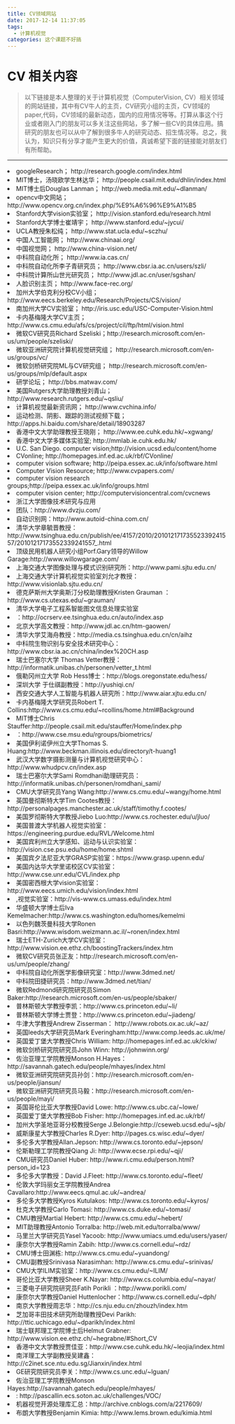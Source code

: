 ```yaml
---
title: CV领域网站
date: 2017-12-14 11:37:05
tags:
  - 计算机视觉
categories: 这个课题不好搞
---
```

# CV 相关内容
> 以下链接是本人整理的关于计算机视觉（ComputerVision, CV）相关领域的网站链接，其中有CV牛人的主页，CV研究小组的主页，CV领域的paper,代码，CV领域的最新动态，国内的应用情况等等。打算从事这个行业或者刚入门的朋友可以多关注这些网站，多了解一些CV的具体应用。搞研究的朋友也可以从中了解到很多牛人的研究动态、招生情况等。总之，我认为，知识只有分享才能产生更大的价值，真诚希望下面的链接能对朋友们有所帮助。

___

<li> googleResearch； http://research.google.com/index.html
<li> MIT博士，汤晓欧学生林达华； http://people.csail.mit.edu/dhlin/index.html
<li>MIT博士后Douglas Lanman； http://web.media.mit.edu/~dlanman/
<li>opencv中文网站； http://www.opencv.org.cn/index.php/%E9%A6%96%E9%A1%B5
<li>Stanford大学vision实验室； http://vision.stanford.edu/research.html
<li>Stanford大学博士崔靖宇； http://www.stanford.edu/~jycui/
<li>UCLA教授朱松纯； http://www.stat.ucla.edu/~sczhu/
<li>中国人工智能网； http://www.chinaai.org/
<li>中国视觉网； http://www.china-vision.net/
<li>中科院自动化所； http://www.ia.cas.cn/
<li>中科院自动化所李子青研究员； http://www.cbsr.ia.ac.cn/users/szli/
<li>中科院计算所山世光研究员； http://www.jdl.ac.cn/user/sgshan/
<li>人脸识别主页； http://www.face-rec.org/
<li>加州大学伯克利分校CV小组； http://www.eecs.berkeley.edu/Research/Projects/CS/vision/
<li>南加州大学CV实验室； http://iris.usc.edu/USC-Computer-Vision.html
<li>卡内基梅隆大学CV主页；http://www.cs.cmu.edu/afs/cs/project/cil/ftp/html/vision.html
<li>微软CV研究员Richard Szeliski；http://research.microsoft.com/en-us/um/people/szeliski/
<li>微软亚洲研究院计算机视觉研究组； http://research.microsoft.com/en-us/groups/vc/
<li>微软剑桥研究院ML与CV研究组； http://research.microsoft.com/en-us/groups/mlp/default.aspx
<li>研学论坛； http://bbs.matwav.com/
<li>美国Rutgers大学助理教授刘青山； http://www.research.rutgers.edu/~qsliu/
<li>计算机视觉最新资讯网； http://www.cvchina.info/
<li>运动检测、阴影、跟踪的测试视频下载； http://apps.hi.baidu.com/share/detail/18903287
<li>香港中文大学助理教授王晓刚； http://www.ee.cuhk.edu.hk/~xgwang/
<li>香港中文大学多媒体实验室; http://mmlab.ie.cuhk.edu.hk/
<li>U.C. San Diego. computer vision;http://vision.ucsd.edu/content/home
<li>CVonline; http://homepages.inf.ed.ac.uk/rbf/CVonline/
<li>computer vision software; http://peipa.essex.ac.uk/info/software.html
<li>Computer Vision Resource; http://www.cvpapers.com/
<li>computer vision research groups;http://peipa.essex.ac.uk/info/groups.html
<li>computer vision center; http://computervisioncentral.com/cvcnews
<li>浙江大学图像技术研究与应用<li>团队：http://www.dvzju.com/
<li>自动识别网：http://www.autoid-china.com.cn/
<li>清华大学章毓晋教授：http://www.tsinghua.edu.cn/publish/ee/4157/2010/20101217173552339241557/20101217173552339241557_.html
<li>顶级民用机器人研究小组Porf.Gary领导的Willow Garage:http://www.willowgarage.com/
<li>上海交通大学图像处理与模式识别研究所：http://www.pami.sjtu.edu.cn/
<li>上海交通大学计算机视觉实验室刘允才教授：http://www.visionlab.sjtu.edu.cn/
<li>德克萨斯州大学奥斯汀分校助理教授Kristen Grauman ：http://www.cs.utexas.edu/~grauman/
<li>清华大学电子工程系智能图文信息处理实验室<li>：http://ocrserv.ee.tsinghua.edu.cn/auto/index.asp
<li>北京大学高文教授：http://www.jdl.ac.cn/htm-gaowen/
<li>清华大学艾海舟教授：http://media.cs.tsinghua.edu.cn/cn/aihz
<li>中科院生物识别与安全技术研究中心：http://www.cbsr.ia.ac.cn/china/index%20CH.asp
<li>瑞士巴塞尔大学 Thomas Vetter教授：http://informatik.unibas.ch/personen/vetter_t.html
<li>俄勒冈州立大学 Rob Hess博士：http://blogs.oregonstate.edu/hess/
<li>深圳大学 于仕祺副教授：http://yushiqi.cn/
<li>西安交通大学人工智能与机器人研究所：http://www.aiar.xjtu.edu.cn/
<li>卡内基梅隆大学研究员Robert T. Collins:http://www.cs.cmu.edu/~rcollins/home.html#Background
<li>MIT博士Chris Stauffer:http://people.csail.mit.edu/stauffer/Home/index.php
<li>：http://www.cse.msu.edu/rgroups/biometrics/
<li>美国伊利诺伊州立大学Thomas S. Huang:http://www.beckman.illinois.edu/directory/t-huang1
<li>武汉大学数字摄影测量与计算机视觉研究中心：http://www.whudpcv.cn/index.asp
<li>瑞士巴塞尔大学Sami Romdhani助理研究员：http://informatik.unibas.ch/personen/romdhani_sami/
<li>CMU大学研究员Yang Wang:http://www.cs.cmu.edu/~wangy/home.html
<li>英国曼彻斯特大学Tim Cootes教授：http://personalpages.manchester.ac.uk/staff/timothy.f.cootes/
<li>美国罗彻斯特大学教授Jiebo Luo:http://www.cs.rochester.edu/u/jluo/
<li>美国普渡大学机器人视觉实验室：https://engineering.purdue.edu/RVL/Welcome.html
<li>美国宾利州立大学感知、运动与认识实验室：http://vision.cse.psu.edu/home/home.shtml
<li>美国宾夕法尼亚大学GRASP实验室：https://www.grasp.upenn.edu/
<li>美国内达华大学里诺校区CV实验室：http://www.cse.unr.edu/CVL/index.php
<li>美国密西根大学vision实验室：http://www.eecs.umich.edu/vision/index.html
<li>,视觉实验室：http://vis-www.cs.umass.edu/index.html
<li>华盛顿大学博士后Iva Kemelmacher:http://www.cs.washington.edu/homes/kemelmi
<li>以色列魏茨曼科技大学Ronen Basri:http://www.wisdom.weizmann.ac.il/~ronen/index.html
<li>瑞士ETH-Zurich大学CV实验室：http://www.vision.ee.ethz.ch/boostingTrackers/index.htm
<li>微软CV研究员张正友：http://research.microsoft.com/en-us/um/people/zhang/
<li>中科院自动化所医学影像研究室：http://www.3dmed.net/
<li>中科院田捷研究员：http://www.3dmed.net/tian/
<li>微软Redmond研究院研究员Simon Baker:http://research.microsoft.com/en-us/people/sbaker/
<li>普林斯顿大学教授李凯：http://www.cs.princeton.edu/~li/
<li>普林斯顿大学博士贾登：http://www.cs.princeton.edu/~jiadeng/
<li>牛津大学教授Andrew Zisserman： http://www.robots.ox.ac.uk/~az/
<li>英国leeds大学研究员Mark Everingham:http://www.comp.leeds.ac.uk/me/
<li>英国爱丁堡大学教授Chris William: http://homepages.inf.ed.ac.uk/ckiw/
<li>微软剑桥研究院研究员John Winn: http://johnwinn.org/
<li>佐治亚理工学院教授Monson H.Hayes：http://savannah.gatech.edu/people/mhayes/index.html
<li>微软亚洲研究院研究员孙剑：http://research.microsoft.com/en-us/people/jiansun/
<li>微软亚洲研究院研究员马毅：http://research.microsoft.com/en-us/people/mayi/
<li>英国哥伦比亚大学教授David Lowe: http://www.cs.ubc.ca/~lowe/
<li>英国爱丁堡大学教授Bob Fisher: http://homepages.inf.ed.ac.uk/rbf/
<li>加州大学圣地亚哥分校教授Serge J.Belongie:http://cseweb.ucsd.edu/~sjb/
<li>威斯康星大学教授Charles R.Dyer: http://pages.cs.wisc.edu/~dyer/
<li>多伦多大学教授Allan.Jepson: http://www.cs.toronto.edu/~jepson/
<li>伦斯勒理工学院教授Qiang Ji: http://www.ecse.rpi.edu/~qji/
<li>CMU研究员Daniel Huber: http://www.ri.cmu.edu/person.html?person_id=123
<li>多伦多大学教授：David J.Fleet: http://www.cs.toronto.edu/~fleet/
<li>伦敦大学玛丽女王学院教授Andrea Cavallaro:http://www.eecs.qmul.ac.uk/~andrea/
<li>多伦多大学教授Kyros Kutulakos: http://www.cs.toronto.edu/~kyros/
<li>杜克大学教授Carlo Tomasi: http://www.cs.duke.edu/~tomasi/
<li>CMU教授Martial Hebert: http://www.cs.cmu.edu/~hebert/
<li>MIT助理教授Antonio Torralba: http://web.mit.edu/torralba/www/
<li>马里兰大学研究员Yasel Yacoob: http://www.umiacs.umd.edu/users/yaser/
<li>康奈尔大学教授Ramin Zabih: http://www.cs.cornell.edu/~rdz/
<li>CMU博士田渊栋: http://www.cs.cmu.edu/~yuandong/
<li>CMU副教授Srinivasa Narasimhan: http://www.cs.cmu.edu/~srinivas/
<li>CMU大学ILIM实验室：http://www.cs.cmu.edu/~ILIM/
<li>哥伦比亚大学教授Sheer K.Nayar: http://www.cs.columbia.edu/~nayar/
<li>三菱电子研究院研究员Fatih Porikli ：http://www.porikli.com/
<li>康奈尔大学教授Daniel Huttenlocher：http://www.cs.cornell.edu/~dph/
<li>南京大学教授周志华：http://cs.nju.edu.cn/zhouzh/index.htm
<li>芝加哥丰田技术研究所助理教授Devi Parikh: http://ttic.uchicago.edu/~dparikh/index.html
<li>瑞士联邦理工学院博士后Helmut Grabner: http://www.vision.ee.ethz.ch/~hegrabne/#Short_CV
<li>香港中文大学教授贾佳亚：http://www.cse.cuhk.edu.hk/~leojia/index.html
<li>南洋理工大学副教授吴建鑫：http://c2inet.sce.ntu.edu.sg/Jianxin/index.html
<li>GE研究院研究员李关：http://www.cs.unc.edu/~lguan/
<li>佐治亚理工学院教授Monson Hayes:http://savannah.gatech.edu/people/mhayes/
<li>: http://pascallin.ecs.soton.ac.uk/challenges/VOC/
<li>机器视觉开源处理库汇总：http://archive.cnblogs.com/a/2217609/
<li>布朗大学教授Benjamin Kimia: http://www.lems.brown.edu/kimia.html
